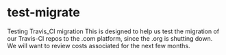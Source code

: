 # test-migrate
Testing Travis_CI migration
This is designed to help us test the migration of our Travis-CI repos to the .com platform, since the .org is shutting down. We will want to review costs associated for the next few months. 
